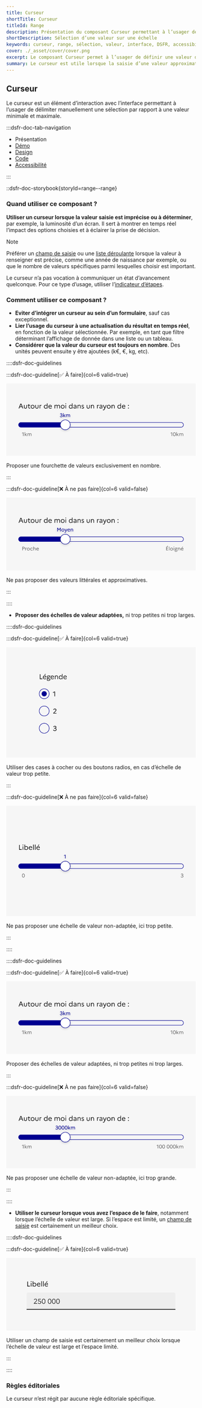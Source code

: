 ```yaml
---
title: Curseur
shortTitle: Curseur
titleId: Range
description: Présentation du composant Curseur permettant à l’usager de sélectionner une valeur entre un minimum et un maximum de manière intuitive.
shortDescription: Sélection d’une valeur sur une échelle
keywords: curseur, range, sélection, valeur, interface, DSFR, accessibilité, filtre, composant
cover: ./_asset/cover/cover.png
excerpt: Le composant Curseur permet à l’usager de définir une valeur dans une plage donnée, souvent utilisée pour ajuster un paramètre de façon dynamique et visuelle.
summary: Le curseur est utile lorsque la saisie d’une valeur approximative est suffisante, comme pour filtrer des contenus ou ajuster des préférences. Il propose différentes variantes - simple, double ou cranté, avec ou sans affichage des bornes. Non personnalisable, il est conçu pour un usage fluide et accessible, avec retour visuel en temps réel sur les valeurs sélectionnées.
---
```


## Curseur

Le curseur est un élément d’interaction avec l’interface permettant à l’usager de délimiter manuellement une sélection par rapport à une valeur minimale et maximale.

:::dsfr-doc-tab-navigation

- Présentation
- [Démo](./demo/index.md)
- [Design](./design/index.md)
- [Code](./code/index.md)
- [Accessibilité](./accessibility/index.md)

:::

::dsfr-doc-storybook{storyId=range--range}

### Quand utiliser ce composant ?

**Utiliser un curseur lorsque la valeur saisie est imprécise ou à déterminer**, par exemple, la luminosité d’un écran. Il sert à montrer en temps réel l’impact des options choisies et à éclairer la prise de décision.

> [!NOTE]
> Préférer un [champ de saisie](../../../input/_part/doc/index.md) ou une [liste déroulante](../../../select/_part/doc/index.md) lorsque la valeur à renseigner est précise, comme une année de naissance par exemple, ou que le nombre de valeurs spécifiques parmi lesquelles choisir est important.

Le curseur n’a pas vocation à communiquer un état d’avancement quelconque. Pour ce type d’usage, utiliser l’[indicateur d’étapes](../../../stepper/_part/doc/index.md).

### Comment utiliser ce composant ?

- **Eviter d’intégrer un curseur au sein d’un formulaire**, sauf cas exceptionnel.
- **Lier l’usage du curseur à une actualisation du résultat en temps réel**, en fonction de la valeur sélectionnée. Par exemple, en tant que filtre déterminant l’affichage de donnée dans une liste ou un tableau.
- **Considérer que la valeur du curseur est toujours en nombre**. Des unités peuvent ensuite y être ajoutées (k€, €, kg, etc).

::::dsfr-doc-guidelines

:::dsfr-doc-guideline[✅ À faire]{col=6 valid=true}

![](./_asset/use/do-1.png)

Proposer une fourchette de valeurs exclusivement en nombre.

:::

:::dsfr-doc-guideline[❌ À ne pas faire]{col=6 valid=false}

![](./_asset/use/dont-1.png)

Ne pas proposer des valeurs littérales et approximatives.

:::

::::


- **Proposer des échelles de valeur adaptées,** ni trop petites ni trop larges.

::::dsfr-doc-guidelines

:::dsfr-doc-guideline[✅ À faire]{col=6 valid=true}

![](./_asset/use/do-2.png)

Utiliser des cases à cocher ou des boutons radios, en cas d’échelle de valeur trop petite.

:::

:::dsfr-doc-guideline[❌ À ne pas faire]{col=6 valid=false}

![](./_asset/use/dont-2.png)

Ne pas proposer une échelle de valeur non-adaptée, ici trop petite.

:::

::::

::::dsfr-doc-guidelines

:::dsfr-doc-guideline[✅ À faire]{col=6 valid=true}

![](./_asset/use/do-3.png)

Proposer des échelles de valeur adaptées, ni trop petites ni trop larges.

:::

:::dsfr-doc-guideline[❌ À ne pas faire]{col=6 valid=false}

![](./_asset/use/dont-3.png)

Ne pas proposer une échelle de valeur non-adaptée, ici trop grande.

:::

::::

- **Utiliser le curseur lorsque vous avez l’espace de le faire**, notamment lorsque l’échelle de valeur est large. Si l’espace est limité, un [champ de saisie](../../../input/_part/doc/index.md) est certainement un meilleur choix.

::::dsfr-doc-guidelines

:::dsfr-doc-guideline[✅ À faire]{col=6 valid=true}

![](./_asset/use/do-4.png)

Utiliser un champ de saisie est certainement un meilleur choix lorsque l’échelle de valeur est large et l’espace limité.

:::

::::

### Règles éditoriales

Le curseur n’est régit par aucune règle éditoriale spécifique.
